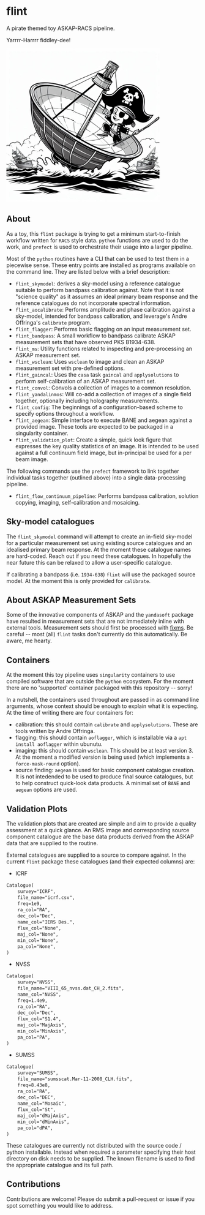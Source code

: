 # flint

A pirate themed toy ASKAP-RACS pipeline.

Yarrrr-Harrrr fiddley-dee!

<img src="docs/logo.jpeg" alt="Capn' Flint - Credit: DALLE 3" style="width:400px;"/>

## About

As a toy, this `flint` package is trying to get a minimum start-to-finish workflow written for `RACS` style data. `python` functions are used to do the work, and `prefect` is used to orchestrate their usage into a larger pipeline.

Most of the `python` routines have a CLI that can be used to test them in a piecewise sense. These entry points are installed as programs available on the command line. They are listed below with a brief description:
- `flint_skymodel`: derives a sky-model using a reference catalogue suitable to perform bandpass calibration against. Note that it is not "science quality" as it assumes an ideal primary beam response and the reference catalogues do not incorporate spectral information.
- `flint_aocalibrate`: Performs amplitude and phase calibration against a sky-model, intended for bandpass calibration, and leverage's Andre Offringa's `calibrate` program.
- `flint_flagger`: Performs basic flagging on an input measurement set.
- `flint_bandpass`: A small workflow to bandpass calibrate ASKAP measurement sets that have observed PKS B1934-638.
- `flint_ms`: Utility functions related to inspecting and pre-processing an ASKAP measurement set.
- `flint_wsclean`: Uses `wsclean` to image and clean an ASKAP measurement set with pre-defined options.
- `flint_gaincal`: Uses the `casa` task `gaincal` and `applysolutions` to perform self-calibration of an ASKAP measurement set.
- `flint_convol`: Convols a collection of images to a common resolution.
- `flint_yandalinmos`: Will co-add a collection of images of a single field together, optionally including holography measurements.
- `flint_config`: The beginnings of a configuration-based scheme to specify options throughout a workflow.
- `flint_aegean`: Simple interface to execute BANE and aegean against a provided image. These tools are expected to be packaged in a singularity container.
- `flint_validation_plot`: Create a simple, quick look figure that expresses the key quality statistics of an image. It is intended to be used against a full continuum field image, but in-principal be used for a per beam image.

The following commands use the `prefect` framework to link together individual tasks together (outlined above) into a single data-processing pipeline.
- `flint_flow_continuum_pipeline`: Performs bandpass calibration, solution copying, imaging, self-calibration and mosaicing.


## Sky-model catalogues

The `flint_skymodel` command will attempt to create an in-field sky-model for a particular measurement set using existing source catalogues and an idealised primary beam response. At the moment these catalogue names are hard-coded. Reach out if you need these catalogues. In hopefully the near future this can be relaxed to allow a user-specific catalogue.

If calibrating a bandpass (i.e. `1934-638`) `flint` will use the packaged source model. At the moment this is only provided for `calibrate`.

## About ASKAP Measurement Sets

Some of the innovative components of ASKAP and the `yandasoft` package have resulted in measurement sets that are not immediately inline with external tools. Measurement sets should first be processed with [fixms](https://github.com/AlecThomson/FixMS). Be careful -- most (all) `flint` tasks don't currently do this automatically. Be aware, me hearty.

## Containers

At the moment this toy pipeline uses `singularity` containers to use compiled software that are outside the `python` ecosystem. For the moment there are no 'supported' container packaged with this repository -- sorry!

In a nutshell, the containers used throughout are passed in as command line arguments, whose context should be enough to explain what it is expecting. At the time of writing there are four containers for:
- calibration: this should contain `calibrate` and `applysolutions`. These are tools written by Andre Offringa.
- flagging: this should contain `aoflagger`, which is installable via a `apt install aoflagger` within ubunutu.
- imaging: this should contain `wsclean`. This should be at least version 3. At the moment a modified version is being used (which implements a `-force-mask-round` option).
- source finding: `aegeam` is used for basic component catalogue creation. It is not intedended to be used to produce final source catalogues, but to help construct quick-look data products. A minimal set of `BANE` and `aegean` options are used.

## Validation Plots

The validation plots that are created are simple and aim to provide a quality assessment at a quick glance. An RMS image and corresponding source component catalogue are the base data products derived from the ASKAP data that are supplied to the routine.

External catalogues are supplied to a source to compare against. In the current `flint` package these catalogues (and their expected columns) are:
- ICRF

```
Catalogue(
    survey="ICRF",
    file_name="icrf.csv",
    freq=1e9,
    ra_col="RA",
    dec_col="Dec",
    name_col="IERS Des.",
    flux_col="None",
    maj_col="None",
    min_col="None",
    pa_col="None",
)
```
- NVSS
```
Catalogue(
    survey="NVSS",
    file_name="VIII_65_nvss.dat_CH_2.fits",
    name_col="NVSS",
    freq=1.4e9,
    ra_col="RA",
    dec_col="Dec",
    flux_col="S1.4",
    maj_col="MajAxis",
    min_col="MinAxis",
    pa_col="PA",
)
```
- SUMSS
```
Catalogue(
    survey="SUMSS",
    file_name="sumsscat.Mar-11-2008_CLH.fits",
    freq=8.43e8,
    ra_col="RA",
    dec_col="DEC",
    name_col="Mosaic",
    flux_col="St",
    maj_col="dMajAxis",
    min_col="dMinAxis",
    pa_col="dPA",
)
```

These catalogues are currently not distributed with the source code / python installable. Instead when required a parameter specifying their host directory on disk needs to be supplied. The known filename is used to find the appropriate catalogue and its full path.


## Contributions

Contributions are welcome! Please do submit a pull-request or issue if you spot something you would like to address.
